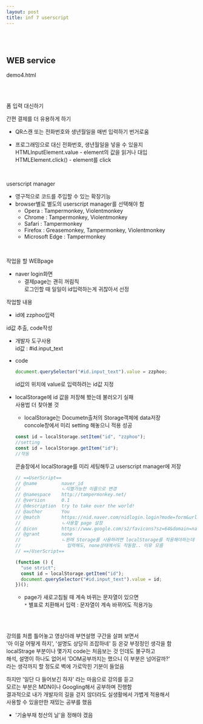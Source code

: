 ```yaml
---
layout: post
title: inf 7 userscript
---
```


<br><br>

## WEB service

demo4.html

<br><br>

폼 입력 대신하기

간편 결제를 더 유용하게 하기

- QR스캔 또는 전화번호와 생년월일을 매번 입력하기 번거로움

- 프로그래밍으로 대신 전화번호, 생년월일을 넣을 수 있을지<br>
  HTMLInputElement.value - element의 값을 읽거나 대입<br>
  HTMLElement.click() - element를 click

<br>

userscript manager

- 영구적으로 코드를 주입할 수 있는 확장기능
- browser별로 별도의 userscript manager를 선택해야 함
  - Opera : Tampermonkey, Violentmonkey
  - Chrome : Tampermonkey, Violentmonkey
  - Safari : Tampermonkey
  - Firefox : Greasemonkey, Tampermonkey, Violentmonkey
  - Microsoft Edge : Tampermonkey

<br>

작업을 할 WEBpage

- naver login화면
  - 결제page는 괜히 꺼림칙<br>
    로그인할 때 일일이 id입력하는게 귀찮아서 선정

작업할 내용

- id에 zzphoo입력

id값 추출, code작성

- 개발자 도구사용<br>
  id값 : #id.input_text
- code

  ```javascript
  document.querySelector("#id.input_text").value = zzphoo;
  ```

  id값의 위치에 value로 입력하려는 id값 지정

- localStorage에 id 값을 저장해 봤는데 불러오기 실패<br>
  사용법 더 찾아볼 것

  - localStorage는 Documetn출처의 Storage객체에 data저장<br>
    concole창에서 미리 setting 해놓으니 적용 성공

  ```javascript
  const id = localStorage.setItem("id", "zzphoo");
  //setting
  const id = localStorage.getItem("id");
  //작동
  ```

  콘솔창에서 localStorage를 미리 세팅해두고
  userscript manager에 저장

  ```javascript
  // ==UserScript==
  // @name         naver_id
  //               ㄴ식별가능한 이름으로 변경
  // @namespace    http://tampermonkey.net/
  // @version      0.1
  // @description  try to take over the world!
  // @author       You
  // @match        https://nid.naver.com/nidlogin.login?mode=form&url=https%3A%2F%2Fwww.naver.com
  //               ㄴ사용할 page 설정
  // @icon         https://www.google.com/s2/favicons?sz=64&domain=naver.com
  // @grant        none
  //               ㄴ원래 Storage를 사용하려면 localStorage를 적용해야하는데
  //                 입력해도, none상태에서도 작동함.. 이유 모름
  // ==/UserScript==

  (function () {
    "use strict";
    const id = localStorage.getItem("id");
    document.querySelector("#id.input_text").value = id;
  })();
  ```

  - page가 새로고침될 때 계속 바뀌는 문자열이 있으면<br>
    `*` 별표로 치환해서 입력 : 문자열이 계속 바뀌어도 적용가능

<br><br>

강의를 처름 틀어놓고 영상아래 부연설명 구간을 살펴 보면서<br>
'아 이걸 어떻게 하지', '설명도 상당히 조잡하네' 등 온갖 부정정인 생각을 함<br>
localStrage 부분이나 몇가지 code는 처음보는 것 인데도 불구하고<br>
해석, 설명이 하나도 없어서 'DOM공부까지는 했으니 이 부분은 넘어갈까?'<br>
라는 생각까지 할 정도로 벽에 가로막힌 기분이 들었음

하지만 '일단 다 들어보긴 하자' 라는 마음으로 강의를 듣고<br>
모르는 부분은 MDN이나 Googling해서 공부하며 진행함<br>
결과적으로 내가 개발자의 길을 걷지 않더라도 실생활에서 가볍게 적용해서<br>
사용할 수 있을만한 재밌는 공부를 했음

- '기술부채 청산의 날'을 정해야 겠음
